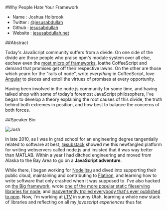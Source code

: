 #Why People Hate Your Framework

* Name      : Joshua Holbrook
* Twitter   : [@jesusabdullah](https://twitter.com/jesusabdullah)
* Github    : [jesusabdullah](https://github.com/jesusabdullah)
* Website   : [jesusabdullah.net](http://jesusabdullah.net)

##Abstract

Today's JavaScript community suffers from a divide. On one side of the divide are those people who praise npm's module system over all else, eschew even the [most micro of frameworks](https://github.com/senchalabs/connect), loathe CoffeeScript and demand that promises get off their respective lawns. On the other are those which yearn for the "rails of node", write *everything* in CoffeeScript, love [Angular](http://angularjs.org) to pieces and extoll the virtues of promises at every opportunity.

Having been involved in the node.js community for some time, and having talked shop with some of today's foremost JavaScript philosophers, I've began to develop a theory explaining the root causes of this divide, the truth behind both extremes in position, and how best to balance the concerns of both forces.

##Speaker Bio 

![Josh](https://raw.github.com/jergason/2013.cascadiajs.com/master/images/joshuaholbrook.png)

In late 2010, as I was in grad school for an engineering degree tangentially related to software at best, [@substack](https://github.com/substack) showed me this newfangled platform for writing webservers called node.js and insisted that it was way better than MATLAB. Within a year I had ditched engineering and moved from Alaska to the Bay Area to go on a **JavaScript adventure**.

While there, I began working for [Nodejitsu](http://jit.su) and dived into supporting their public cloud, maintaining and contributing to [Flatiron](htts://github.com/flatiron), and learning how to write software that only crashed when it was supposed to. I've also hacked on [the Big framework](https://github.com/bigcompany), wrote [one of the more popular static fileserving libraries for node](https://github.com/jesusabdullah/node-ecstatic), and [inadvertently trolled everybody that's ever published to npm](https://github.com/jesusabdullah/hoarders). Now, I'm working at [i.TV](http://i.tv) in sunny Utah, learning a whole new stack of libraries and reflecting on all my *javascript experiences* thus far.
